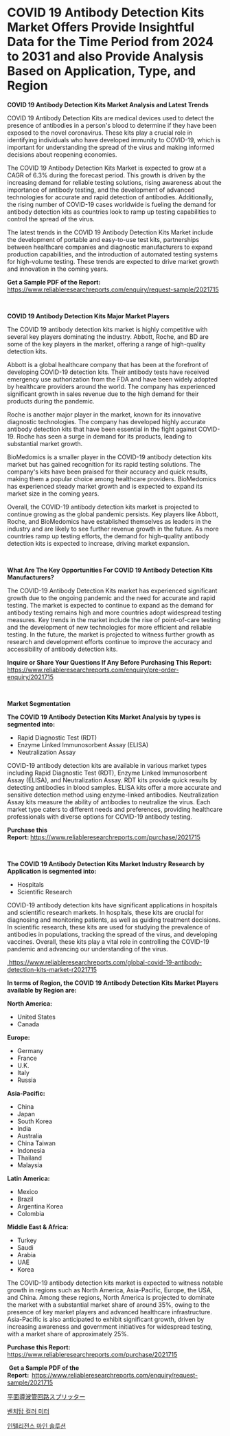 <p><h1>COVID 19 Antibody Detection Kits Market Offers Provide Insightful Data for the Time Period from 2024 to 2031 and also Provide Analysis Based on Application, Type, and Region</h1></p><p><strong>COVID 19 Antibody Detection Kits Market Analysis and Latest Trends</strong></p>
<p><p>COVID 19 Antibody Detection Kits are medical devices used to detect the presence of antibodies in a person's blood to determine if they have been exposed to the novel coronavirus. These kits play a crucial role in identifying individuals who have developed immunity to COVID-19, which is important for understanding the spread of the virus and making informed decisions about reopening economies.</p><p>The COVID 19 Antibody Detection Kits Market is expected to grow at a CAGR of 6.3% during the forecast period. This growth is driven by the increasing demand for reliable testing solutions, rising awareness about the importance of antibody testing, and the development of advanced technologies for accurate and rapid detection of antibodies. Additionally, the rising number of COVID-19 cases worldwide is fueling the demand for antibody detection kits as countries look to ramp up testing capabilities to control the spread of the virus.</p><p>The latest trends in the COVID 19 Antibody Detection Kits Market include the development of portable and easy-to-use test kits, partnerships between healthcare companies and diagnostic manufacturers to expand production capabilities, and the introduction of automated testing systems for high-volume testing. These trends are expected to drive market growth and innovation in the coming years.</p></p>
<p><strong>Get a Sample PDF of the Report:&nbsp;</strong> <a href="https://www.reliableresearchreports.com/enquiry/request-sample/2021715">https://www.reliableresearchreports.com/enquiry/request-sample/2021715</a></p>
<p>&nbsp;</p>
<p><strong>COVID 19 Antibody Detection Kits Major Market Players</strong></p>
<p><p>The COVID 19 antibody detection kits market is highly competitive with several key players dominating the industry. Abbott, Roche, and BD are some of the key players in the market, offering a range of high-quality detection kits.</p><p>Abbott is a global healthcare company that has been at the forefront of developing COVID-19 detection kits. Their antibody tests have received emergency use authorization from the FDA and have been widely adopted by healthcare providers around the world. The company has experienced significant growth in sales revenue due to the high demand for their products during the pandemic.</p><p>Roche is another major player in the market, known for its innovative diagnostic technologies. The company has developed highly accurate antibody detection kits that have been essential in the fight against COVID-19. Roche has seen a surge in demand for its products, leading to substantial market growth.</p><p>BioMedomics is a smaller player in the COVID-19 antibody detection kits market but has gained recognition for its rapid testing solutions. The company's kits have been praised for their accuracy and quick results, making them a popular choice among healthcare providers. BioMedomics has experienced steady market growth and is expected to expand its market size in the coming years.</p><p>Overall, the COVID-19 antibody detection kits market is projected to continue growing as the global pandemic persists. Key players like Abbott, Roche, and BioMedomics have established themselves as leaders in the industry and are likely to see further revenue growth in the future. As more countries ramp up testing efforts, the demand for high-quality antibody detection kits is expected to increase, driving market expansion.</p></p>
<p>&nbsp;</p>
<p><strong>What Are The Key Opportunities For COVID 19 Antibody Detection Kits Manufacturers?</strong></p>
<p><p>The COVID-19 Antibody Detection Kits market has experienced significant growth due to the ongoing pandemic and the need for accurate and rapid testing. The market is expected to continue to expand as the demand for antibody testing remains high and more countries adopt widespread testing measures. Key trends in the market include the rise of point-of-care testing and the development of new technologies for more efficient and reliable testing. In the future, the market is projected to witness further growth as research and development efforts continue to improve the accuracy and accessibility of antibody detection kits.</p></p>
<p><strong>Inquire or Share Your Questions If Any Before Purchasing This Report:</strong> <a href="https://www.reliableresearchreports.com/enquiry/pre-order-enquiry/2021715">https://www.reliableresearchreports.com/enquiry/pre-order-enquiry/2021715</a></p>
<p>&nbsp;</p>
<p><strong>Market Segmentation</strong></p>
<p><strong>The COVID 19 Antibody Detection Kits Market Analysis by types is segmented into:</strong></p>
<p><ul><li>Rapid Diagnostic Test (RDT)</li><li>Enzyme Linked Immunosorbent Assay (ELISA)</li><li>Neutralization Assay</li></ul></p>
<p><p>COVID-19 antibody detection kits are available in various market types including Rapid Diagnostic Test (RDT), Enzyme Linked Immunosorbent Assay (ELISA), and Neutralization Assay. RDT kits provide quick results by detecting antibodies in blood samples. ELISA kits offer a more accurate and sensitive detection method using enzyme-linked antibodies. Neutralization Assay kits measure the ability of antibodies to neutralize the virus. Each market type caters to different needs and preferences, providing healthcare professionals with diverse options for COVID-19 antibody testing.</p></p>
<p><strong>Purchase this Report:&nbsp;</strong><a href="https://www.reliableresearchreports.com/purchase/2021715">https://www.reliableresearchreports.com/purchase/2021715</a></p>
<p>&nbsp;</p>
<p><strong>The COVID 19 Antibody Detection Kits Market Industry Research by Application is segmented into:</strong></p>
<p><ul><li>Hospitals</li><li>Scientific Research</li></ul></p>
<p><p>COVID-19 antibody detection kits have significant applications in hospitals and scientific research markets. In hospitals, these kits are crucial for diagnosing and monitoring patients, as well as guiding treatment decisions. In scientific research, these kits are used for studying the prevalence of antibodies in populations, tracking the spread of the virus, and developing vaccines. Overall, these kits play a vital role in controlling the COVID-19 pandemic and advancing our understanding of the virus.</p></p>
<p><a href="https://www.reliableresearchreports.com/global-covid-19-antibody-detection-kits-market-r2021715">&nbsp;https://www.reliableresearchreports.com/global-covid-19-antibody-detection-kits-market-r2021715</a></p>
<p><strong>In terms of Region, the COVID 19 Antibody Detection Kits Market Players available by Region are:</strong></p>
<p>
    <p> <strong> North America: </strong>
        <ul>
            <li>United States</li>
            <li>Canada</li>
        </ul>
        </p> 
    <p> <strong> Europe: </strong>
        <ul>
            <li>Germany</li>
            <li>France</li>
            <li>U.K.</li>
            <li>Italy</li>
            <li>Russia</li>
        </ul>
        </p> 
    <p> <strong> Asia-Pacific: </strong>
        <ul>
            <li>China</li>
            <li>Japan</li>
            <li>South Korea</li>
            <li>India</li>
            <li>Australia</li>
            <li>China Taiwan</li>
            <li>Indonesia</li>
            <li>Thailand</li>
            <li>Malaysia</li>
        </ul>
        </p> 
    <p> <strong> Latin America: </strong>
        <ul>
            <li>Mexico</li>
            <li>Brazil</li>
            <li>Argentina Korea</li>
            <li>Colombia</li>
        </ul>
        </p> 
    <p> <strong> Middle East & Africa: </strong>
        <ul>
            <li>Turkey</li>
            <li>Saudi</li>
            <li>Arabia</li>
            <li>UAE</li>
            <li>Korea</li>
        </ul>
    </p>
    </p>
<p><p>The COVID-19 antibody detection kits market is expected to witness notable growth in regions such as North America, Asia-Pacific, Europe, the USA, and China. Among these regions, North America is projected to dominate the market with a substantial market share of around 35%, owing to the presence of key market players and advanced healthcare infrastructure. Asia-Pacific is also anticipated to exhibit significant growth, driven by increasing awareness and government initiatives for widespread testing, with a market share of approximately 25%.</p></p>
<p><strong>Purchase this Report: </strong><a href="https://www.reliableresearchreports.com/purchase/2021715">https://www.reliableresearchreports.com/purchase/2021715</a></p>
<p>&nbsp;<strong>Get a Sample PDF of the Report:&nbsp;&nbsp;</strong><a href="https://www.reliableresearchreports.com/enquiry/request-sample/2021715">https://www.reliableresearchreports.com/enquiry/request-sample/2021715</a></p>
<p><strong></strong></p>
<p><p><a href="https://medium.com/@lovern8746/%E3%82%B0%E3%83%AD%E3%83%BC%E3%83%90%E3%83%AB%E3%83%97%E3%83%AC%E3%83%BC%E3%83%8A%E3%82%A6%E3%82%A7%E3%83%BC%E3%83%96%E3%82%AC%E3%82%A4%E3%83%89%E5%9B%9E%E8%B7%AF%E3%82%B9%E3%83%97%E3%83%AA%E3%83%83%E3%82%BF%E3%83%BC%E7%94%A3%E6%A5%AD-%E7%A8%AE%E9%A1%9E-%E3%82%A2%E3%83%97%E3%83%AA%E3%82%B1%E3%83%BC%E3%82%B7%E3%83%A7%E3%83%B3-%E5%B8%82%E5%A0%B4%E3%83%97%E3%83%AC%E3%82%A4%E3%83%A4%E3%83%BC-%E5%9C%B0%E5%9F%9F%E6%88%90%E9%95%B7%E5%88%86%E6%9E%90-%E3%81%8A%E3%82%88%E3%81%B3%E5%B0%86%E6%9D%A5%E3%82%B7%E3%83%8A%E3%83%AA%E3%82%AA-2024%E5%B9%B4-2031%E5%B9%B4-f20565c67093">平面導波管回路スプリッター</a></p><p><a href="https://medium.com/@moulafa/%EA%B8%80%EB%A1%9C%EB%B2%8C-%EB%B2%A4%EC%B9%98%ED%83%91-%EC%BB%AC%EB%9F%AC-%EB%AF%B8%ED%84%B0-%EC%82%B0%EC%97%85-%EC%9C%A0%ED%98%95-%EC%9D%91%EC%9A%A9%EB%B6%84%EC%95%BC-%EC%8B%9C%EC%9E%A5-%ED%94%8C%EB%A0%88%EC%9D%B4%EC%96%B4-%EC%A7%80%EC%97%AD%EB%B3%84-%EC%84%B1%EC%9E%A5-%EB%B6%84%EC%84%9D-%EB%B0%8F-%EB%AF%B8%EB%9E%98-%EC%8B%9C%EB%82%98%EB%A6%AC%EC%98%A4-2024-2031-762429e71657">벤치탑 컬러 미터</a></p><p><a href="https://medium.com/@morrisassin8795/2024%EB%85%84%EB%B6%80%ED%84%B0-2031%EB%85%84%EA%B9%8C%EC%A7%80-%EC%9D%98-cagr%EB%A1%9C-%ED%99%95%EC%9E%A5%EB%90%98%EB%8A%94-%EC%A0%95%EB%B3%B4-%EB%A7%88%EC%9D%B8-%EC%86%94%EB%A3%A8%EC%85%98-%EC%8B%9C%EC%9E%A5-%EA%B7%9C%EB%AA%A8%EC%97%90-%EB%8C%80%ED%95%9C-%ED%86%B5%EC%B0%B0%EB%A0%A5-f6e62066c9d0">인텔리전스 마인 솔루션</a></p></p>